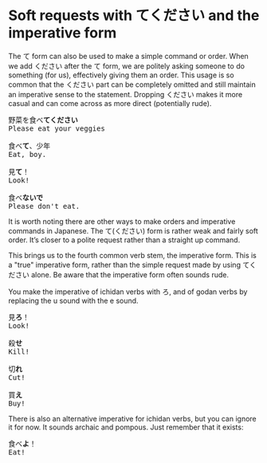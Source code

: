 # Soft requests with てください and the imperative form

The て form can also be used to make a simple command or order. When we add ください after the て form, we are politely asking someone to do something (for us), effectively giving them an order. This usage is so common that the ください part can be completely omitted and still maintain an imperative sense to the statement. Dropping ください makes it more casual and can come across as more direct (potentially rude).

<pre>
野菜を食べ<b>てください</b>
Please eat your veggies

食べ<b>て</b>、少年
Eat, boy.

見<b>て</b>！
Look!

食べ<b>ないで</b>
Please don't eat.
</pre>

It is worth noting there are other ways to make orders and imperative commands in Japanese. The て(ください) form is rather weak and fairly soft order. It’s closer to a polite request rather than a straight up command. 

This brings us to the fourth common verb stem, the imperative form. This is a "true" imperative form, rather than the simple request made by using てください alone. Be aware that the imperative form often sounds rude. 

You make the imperative of ichidan verbs with ろ, and of godan verbs by replacing the u sound with the e sound.

<pre>
見<b>ろ</b>！
Look!

殺<b>せ</b>
Kill!

切<b>れ</b>
Cut!

買<b>え</b>
Buy!
</pre>

There is also an alternative imperative for ichidan verbs, but you can ignore it for now. It sounds archaic and pompous. Just remember that it exists:

<pre>
食べ<b>よ</b>！
Eat!
</pre>

